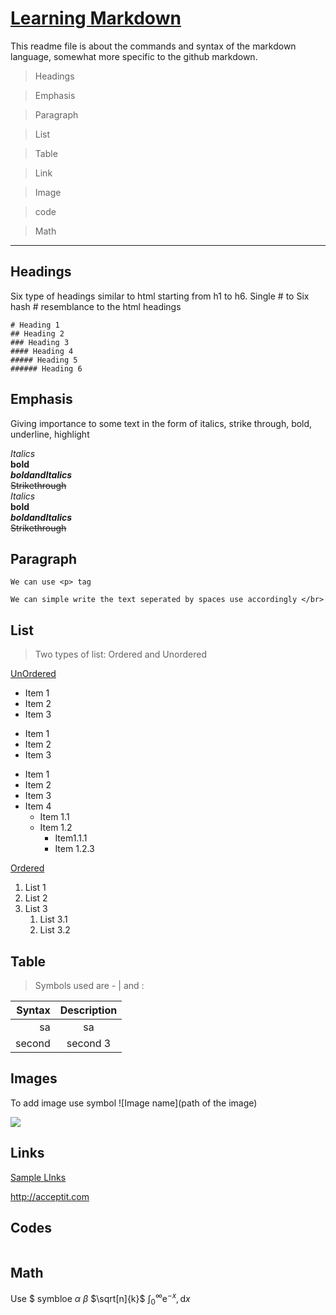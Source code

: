 # <u>Learning Markdown</u>

This readme file is about the commands and syntax of the markdown language, somewhat more specific to the github markdown. 
</br>

> Headings 

> Emphasis 

> Paragraph

> List

> Table

> Link

> Image

> code 

> Math
---

## Headings

Six type of headings similar to html starting from h1 to h6. Single # to Six hash # resemblance to the html headings

```
# Heading 1 
## Heading 2
### Heading 3
#### Heading 4
##### Heading 5
###### Heading 6
```

## Emphasis 

Giving importance to some text in the form of italics, strike through, bold, underline, highlight

*Italics*</br>
**bold**</br>
***boldandItalics***</br>
~~Strikethrough~~</br>
_Italics_</br>
__bold__</br>
___boldandItalics___</br>
~~Strikethrough~~</br>

## Paragraph

```
We can use <p> tag

We can simple write the text seperated by spaces use accordingly </br>

```

## List

> Two types of list: Ordered and Unordered 

<u>UnOrdered</u>

* Item 1
* Item 2
* Item 3

- Item 1
- Item 2
- Item 3

+ Item 1
+ Item 2
+ Item 3
+ Item 4
  + Item 1.1
  + Item 1.2
    + Item1.1.1
    + Item 1.2.3


<u>Ordered</u>

1. List 1
2. List 2
3. List 3
   1. List 3.1
   2. List 3.2


## Table

> Symbols used are - | and :


|Syntax|Description|
| -: | :----: |
|sa|sa|
|second |second 3|

## Images

To add image use symbol ![Image name](path of the image)

![ ]('../sample.jpg')

## Links

[Sample LInks]('../sample.jpg')

http://acceptit.com

## Codes 

```python


```

## Math

Use $ symbloe 
$\alpha$
$\beta$
$\sqrt[n]{k}$
$\int_0^\infty \mathrm{e}^{-x},\mathrm{d}x$




  
